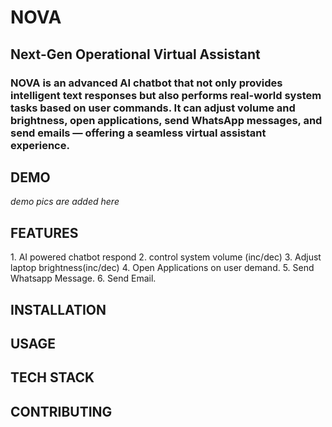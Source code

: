 # NOVA

<h2>Next-Gen Operational Virtual Assistant </h2>
<h3>NOVA is an advanced AI chatbot that not only provides intelligent text responses but also performs real-world system tasks based on user commands.
It can adjust volume and brightness, open applications, send WhatsApp messages, and send emails — offering a seamless virtual assistant experience. </h3>

<h2>DEMO</h2>
<i>demo pics are added here</i>
<h2>FEATURES</h2>
  1. AI powered chatbot respond
  2. control system volume (inc/dec)
  3. Adjust laptop brightness(inc/dec)
  4. Open Applications on user demand.
  5. Send Whatsapp Message.
  6. Send Email.
<h2>INSTALLATION</h2>

<h2>USAGE</h2>

<h2>TECH STACK</h2>

<h2>CONTRIBUTING</h2>
